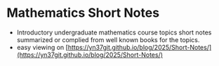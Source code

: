 # Mathematics Short Notes
- Introductory undergraduate mathematics course topics short notes summarized or complied from well known books for the topics.
- easy viewing on [https://yn37git.github.io/blog/2025/Short-Notes/](https://yn37git.github.io/blog/2025/Short-Notes/)
